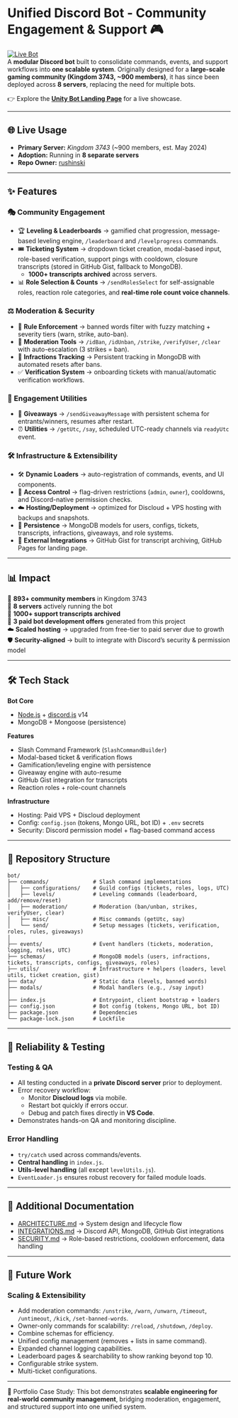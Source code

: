 # Unified Discord Bot - Community Engagement & Support 🎮

[![Live Bot](https://img.shields.io/badge/Live-Active-green?logo=discord)](https://discord.com/)  
A **modular Discord bot** built to consolidate commands, events, and support workflows into **one scalable system**.
Originally designed for a **large-scale gaming community (Kingdom 3743, ~900 members)**, it has since been deployed across **8 servers**, replacing the need for multiple bots.

👉 Explore the **[Unity Bot Landing Page](https://rushinski.github.io/Unity-Landing-Page)** for a live showcase.

---

## 🌐 Live Usage

- **Primary Server:** *Kingdom 3743* (~900 members, est. May 2024)  
- **Adoption:** Running in **8 separate servers**  
- **Repo Owner:** [rushinski](https://github.com/rushinski)

---

## ✨ Features

### 🎭 Community Engagement
- 🏆 **Leveling & Leaderboards** → gamified chat progression, message-based leveling engine, `/leaderboard` and `/levelprogress` commands.
- 🎟️ **Ticketing System** → dropdown ticket creation, modal-based input, role-based verification, support pings with cooldown, closure transcripts (stored in GitHub Gist, fallback to MongoDB).  
  - **1000+ transcripts archived** across servers.
- 📊 **Role Selection & Counts** → `/sendRolesSelect` for self-assignable roles, reaction role categories, and **real-time role count voice channels**.

### ⚖️ Moderation & Security
- 🚫 **Rule Enforcement** → banned words filter with fuzzy matching + severity tiers (warn, strike, auto-ban).
- 🔨 **Moderation Tools** → `/idBan`, `/idUnban`, `/strike`, `/verifyUser`, `/clear` with auto-escalation (3 strikes = ban).
- 📝 **Infractions Tracking** → Persistent tracking in MongoDB with automated resets after bans.
- ✅ **Verification System** → onboarding tickets with manual/automatic verification workflows.

### 🎉 Engagement Utilities
- 🎁 **Giveaways** → `/sendGiveawayMessage` with persistent schema for entrants/winners, resumes after restart.
- ⏰ **Utilities** → `/getUtc`, `/say`, scheduled UTC-ready channels via `readyUtc` event.

### 🛠️ Infrastructure & Extensibility
- 🛠️ **Dynamic Loaders** → auto-registration of commands, events, and UI components.
- 🔐 **Access Control** → flag-driven restrictions (`admin`, `owner`), cooldowns, and Discord-native permission checks.
- ☁️ **Hosting/Deployment** → optimized for Discloud + VPS hosting with backups and snapshots.
- 📂 **Persistence** → MongoDB models for users, configs, tickets, transcripts, infractions, giveaways, and role systems.
- 🔗 **External Integrations** → GitHub Gist for transcript archiving, GitHub Pages for landing page.

---

## 📊 Impact

👥 **893+ community members** in Kingdom 3743  
🤖 **8 servers** actively running the bot  
📂 **1000+ support transcripts archived**  
💼 **3 paid bot development offers** generated from this project  
☁️ **Scaled hosting** → upgraded from free-tier to paid server due to growth  
🛡️ **Security-aligned** → built to integrate with Discord’s security & permission model

---

## 🛠 Tech Stack

**Bot Core**
- [Node.js](https://nodejs.org/) + [discord.js](https://discord.js.org/) v14
- MongoDB + Mongoose (persistence)

**Features**
- Slash Command Framework (`SlashCommandBuilder`)
- Modal-based ticket & verification flows
- Gamification/leveling engine with persistence
- Giveaway engine with auto-resume
- GitHub Gist integration for transcripts
- Reaction roles + role-count channels

**Infrastructure**
- Hosting: Paid VPS + Discloud deployment  
- Config: `config.json` (tokens, Mongo URL, bot ID) + `.env` secrets  
- Security: Discord permission model + flag-based command access

---

## 📂 Repository Structure

```text
bot/
├── commands/              # Slash command implementations
│   ├── configurations/    # Guild configs (tickets, roles, logs, UTC)
│   ├── levels/            # Leveling commands (leaderboard, add/remove/reset)
│   ├── moderation/        # Moderation (ban/unban, strikes, verifyUser, clear)
│   ├── misc/              # Misc commands (getUtc, say)
│   └── send/              # Setup messages (tickets, verification, roles, rules, giveaways)
│
├── events/                # Event handlers (tickets, moderation, logging, roles, UTC)
├── schemas/               # MongoDB models (users, infractions, tickets, transcripts, configs, giveaways, roles)
├── utils/                 # Infrastructure + helpers (loaders, level utils, ticket creation, gist)
├── data/                  # Static data (levels, banned words)
├── modals/                # Modal handlers (e.g., /say input)
│
├── index.js               # Entrypoint, client bootstrap + loaders
├── config.json            # Bot config (tokens, Mongo URL, bot ID)
├── package.json           # Dependencies
└── package-lock.json      # Lockfile
```

---

## 🧪 Reliability & Testing

### Testing & QA
- All testing conducted in a **private Discord server** prior to deployment.
- Error recovery workflow:
  - Monitor **Discloud logs** via mobile.
  - Restart bot quickly if errors occur.
  - Debug and patch fixes directly in **VS Code**.
- Demonstrates hands-on QA and monitoring discipline.

### Error Handling
- `try/catch` used across commands/events.
- **Central handling** in `index.js`.
- **Utils-level handling** (all except `levelUtils.js`).
- `EventLoader.js` ensures robust recovery for failed module loads.

---

## 📖 Additional Documentation

- [ARCHITECTURE.md](./ARCHITECTURE.md) → System design and lifecycle flow  
- [INTEGRATIONS.md](./INTEGRATIONS.md) → Discord API, MongoDB, GitHub Gist integrations  
- [SECURITY.md](./SECURITY.md) → Role-based restrictions, cooldown enforcement, data handling

---

## 🔮 Future Work

### Scaling & Extensibility
- Add moderation commands: `/unstrike`, `/warn`, `/unwarn`, `/timeout`, `/untimeout`, `/kick`, `/set-banned-words`.
- Owner-only commands for scalability: `/reload`, `/shutdown`, `/deploy`.
- Combine schemas for efficiency.
- Unified config management (removes + lists in same command).
- Expanded channel logging capabilities.
- Leaderboard pages & searchability to show ranking beyond top 10.
- Configurable strike system.
- Multi-ticket configurations.

---

📌 Portfolio Case Study: This bot demonstrates **scalable engineering for real-world community management**, bridging moderation, engagement, and structured support into one unified system.
